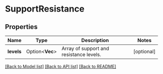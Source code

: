 # SupportResistance

## Properties

Name | Type | Description | Notes
------------ | ------------- | ------------- | -------------
**levels** | Option<**Vec<f32>**> | Array of support and resistance levels. | [optional]

[[Back to Model list]](../README.md#documentation-for-models) [[Back to API list]](../README.md#documentation-for-api-endpoints) [[Back to README]](../README.md)



